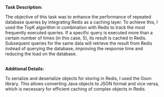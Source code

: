 **Task Description:**

The objective of this task was to enhance the performance of repeated database queries by integrating Redis as a caching layer. To achieve this, I used the TopK algorithm in combination with Redis to track the most frequently executed queries. If a specific query is executed more than a certain number of times (in this case, 5), its result is cached in Redis. Subsequent queries for the same data will retrieve the result from Redis instead of querying the database, improving the response time and reducing the load on the database.

<br>**Additional Details:**

To serialize and deserialize objects for storing in Redis, I used the Gson library. This allows converting Java objects to JSON format and vice versa, which is necessary for efficient caching of complex objects in Redis.
